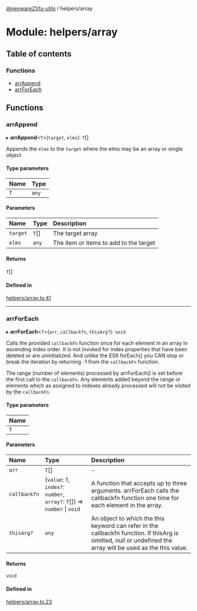 [@nevware21/ts-utils](../README.md) / helpers/array

# Module: helpers/array

## Table of contents

### Functions

- [arrAppend](helpers_array.md#arrappend)
- [arrForEach](helpers_array.md#arrforeach)

## Functions

### arrAppend

▸ **arrAppend**<`T`\>(`target`, `elms`): `T`[]

Appends the `elms` to the `target` where the elms may be an array or single object

#### Type parameters

| Name | Type |
| :------ | :------ |
| `T` | `any` |

#### Parameters

| Name | Type | Description |
| :------ | :------ | :------ |
| `target` | `T`[] | The target array |
| `elms` | `any` | The item or items to add to the target |

#### Returns

`T`[]

#### Defined in

[helpers/array.ts:41](https://github.com/nevware21/ts-utils/blob/6c0f84c/ts-utils/src/helpers/array.ts#L41)

___

### arrForEach

▸ **arrForEach**<`T`\>(`arr`, `callbackfn`, `thisArg?`): `void`

Calls the provided `callbackFn` function once for each element in an array in ascending index order. It is not invoked for index properties
that have been deleted or are uninitialized. And unlike the ES6 forEach() you CAN stop or break the iteration by returning -1 from the
`callbackFn` function.

The range (number of elements) processed by arrForEach() is set before the first call to the `callbackFn`. Any elements added beyond the range
or elements which as assigned to indexes already processed will not be visited by the `callbackFn`.

#### Type parameters

| Name |
| :------ |
| `T` |

#### Parameters

| Name | Type | Description |
| :------ | :------ | :------ |
| `arr` | `T`[] | - |
| `callbackfn` | (`value`: `T`, `index?`: `number`, `array?`: `T`[]) => `number` \| `void` | A function that accepts up to three arguments. arrForEach calls the callbackfn function one time for each element in the array. |
| `thisArg?` | `any` | An object to which the this keyword can refer in the callbackfn function. If thisArg is omitted, null or undefined the array will be used as the this value. |

#### Returns

`void`

#### Defined in

[helpers/array.ts:23](https://github.com/nevware21/ts-utils/blob/6c0f84c/ts-utils/src/helpers/array.ts#L23)
